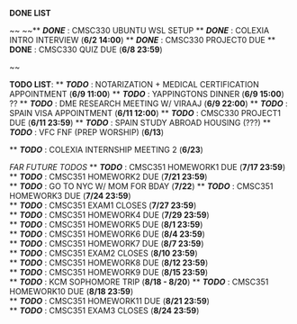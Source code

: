 

**DONE LIST**

~~
~~** ***DONE*** : CMSC330 UBUNTU WSL SETUP
** ***DONE*** : COLEXIA INTRO INTERVIEW (**6/2 14:00**)
** ***DONE*** : CMSC330 PROJECT0 DUE
** **DONE** : CMSC330 QUIZ DUE (**6/8 23:59**)

~~

**TODO LIST**: 
** ***TODO*** : NOTARIZATION + MEDICAL CERTIFICATION APPOINTMENT (**6/9 11:00**)
** ***TODO*** : YAPPINGTONS DINNER (**6/9 15:00**)  ??
** ***TODO*** : DME RESEARCH MEETING W/ VIRAAJ (**6/9 22:00**) 
** ***TODO*** : SPAIN VISA APPOINTMENT (**6/11 12:00**)
** ***TODO*** : CMSC330 PROJECT1 DUE (**6/11 23:59**)
** ***TODO*** : SPAIN STUDY ABROAD HOUSING (???)
** ***TODO*** : VFC FNF (PREP WORSHIP) (**6/13**)

** ***TODO*** : COLEXIA INTERNSHIP MEETING 2 (**6/23**)

_FAR FUTURE TODOS_
** _**TODO**_ : CMSC351 HOMEWORK1 DUE (**7/17 23:59**)  
** _**TODO**_ : CMSC351 HOMEWORK2 DUE (**7/21 23:59**)  
** ***TODO*** : GO TO NYC W/ MOM FOR BDAY (**7/22**)
** _**TODO**_ : CMSC351 HOMEWORK3 DUE (**7/24 23:59**)  
** _**TODO**_ : CMSC351 EXAM1 CLOSES (**7/27 23:59**)  
** _**TODO**_ : CMSC351 HOMEWORK4 DUE (**7/29 23:59**)  
** _**TODO**_ : CMSC351 HOMEWORK5 DUE (**8/1 23:59**)  
** _**TODO**_ : CMSC351 HOMEWORK6 DUE (**8/4 23:59**)  
** _**TODO**_ : CMSC351 HOMEWORK7 DUE (**8/7 23:59**)  
** _**TODO**_ : CMSC351 EXAM2 CLOSES (**8/10 23:59**)  
** _**TODO**_ : CMSC351 HOMEWORK8 DUE (**8/12 23:59**)  
** _**TODO**_ : CMSC351 HOMEWORK9 DUE (**8/15 23:59**)  
** ***TODO*** : KCM SOPHOMORE TRIP (**8/18 - 8/20**)
** _**TODO**_ : CMSC351 HOMEWORK10 DUE (**8/18 23:59**)  
** _**TODO**_ : CMSC351 HOMEWORK11 DUE (**8/21 23:59**)  
** _**TODO**_ : CMSC351 EXAM3 CLOSES (**8/24 23:59**)